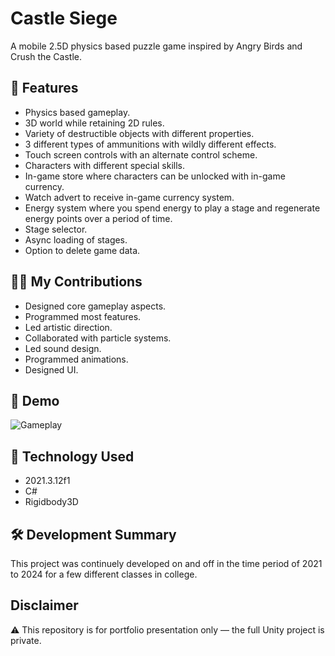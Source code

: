 # Castle Siege
A mobile 2.5D physics based puzzle game inspired by Angry Birds and Crush the Castle.

## 🚀 Features
- Physics based gameplay.
- 3D world while retaining 2D rules.
- Variety of destructible objects with different properties.
- 3 different types of ammunitions with wildly different effects.
- Touch screen controls with an alternate control scheme.
- Characters with different special skills.
- In-game store where characters can be unlocked with in-game currency.
- Watch advert to receive in-game currency system.
- Energy system where you spend energy to play a stage and regenerate energy points over a period of time.
- Stage selector.
- Async loading of stages.
- Option to delete game data.

## 🧑‍💻 My Contributions

- Designed core gameplay aspects.
- Programmed most features.
- Led artistic direction.
- Collaborated with particle systems.
- Led sound design.
- Programmed animations.
- Designed UI.

## 🎥 Demo

![Gameplay](https://github.com/user-attachments/assets/ba43f8f5-56bd-4211-b00b-3de228ce7400)

## 🧠 Technology Used
- 2021.3.12f1
- C#
- Rigidbody3D

## 🛠 Development Summary
This project was continuely developed on and off in the time period of 2021 to 2024 for a few different classes in college.

## Disclaimer
⚠️ This repository is for portfolio presentation only — the full Unity project is private.

